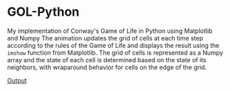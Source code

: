 # GOL-Python
My implementation of Conway's Game of Life in Python using Matplotlib and Numpy
The animation updates the grid of cells at each time step according to the rules of the Game of Life and displays the result using the `imshow` function from Matplotlib. The grid of cells is represented as a Numpy array and the state of each cell is determined based on the state of its neighbors, with wraparound behavior for cells on the edge of the grid.

[Output](https://raw.githubusercontent.com/acromondx/GOL-Python/main/output.png)
